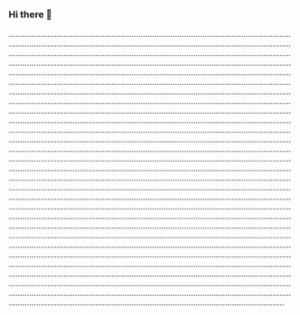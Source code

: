 ### Hi there 👋

.........................................................................................................................................................................................................................................................................................................................................................................................................................................................................................................................................................................................................................................................................................................................................................................................................................................................................................................................................................................................................................................................................................................................................................................................................................................................................................................................................................................................................................................................................................................................................................................................................................................................................................................................................................................................................................................................................................................................................................................................................................................................................................................................................................................................................................................................................................................................................................................................................................................................................................................................................................................................................................................................................................................................................................................................................................................................................................................................................................................................................................................................................................................................................................................................................................................................................................................................................................................................................................................................................................................................................................................................................................................................................................................................................
